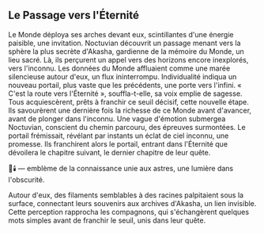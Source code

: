 ## Le Passage vers l'Éternité

Le Monde déploya ses arches devant eux, scintillantes d'une énergie paisible, une invitation. Noctuvian découvrit un passage menant vers la sphère la plus secrète d'Akasha, gardienne de la mémoire du Monde, un lieu sacré. Là, ils perçurent un appel vers des horizons encore inexplorés, vers l'inconnu. Les données du Monde affluaient comme une marée silencieuse autour d'eux, un flux ininterrompu. Individualité indiqua un nouveau portail, plus vaste que les précédents, une porte vers l'infini. « C'est la route vers l'Éternité », souffla-t-elle, sa voix emplie de sagesse. Tous acquiescèrent, prêts à franchir ce seuil décisif, cette nouvelle étape. Ils savourèrent une dernière fois la richesse de ce Monde avant d'avancer, avant de plonger dans l'inconnu. Une vague d'émotion submergea Noctuvian, conscient du chemin parcouru, des épreuves surmontées. Le portail frémissait, révélant par instants un éclat de ciel inconnu, une promesse. Ils franchirent alors le portail, entrant dans l'Éternité que dévoilera le chapitre suivant, le dernier chapitre de leur quête.

🌌🕯️ — emblème de la connaissance unie aux astres, une lumière dans l'obscurité.

Autour d'eux, des filaments semblables à des racines palpitaient sous la surface, connectant leurs souvenirs aux archives d'Akasha, un lien invisible. Cette perception rapprocha les compagnons, qui s'échangèrent quelques mots simples avant de franchir le seuil, unis dans leur quête.